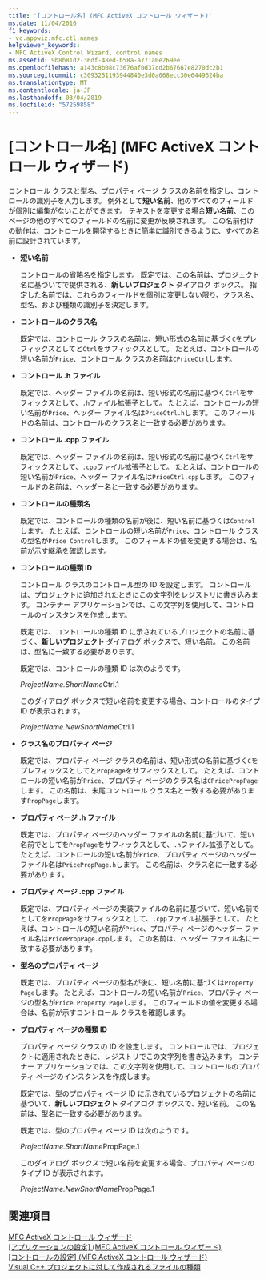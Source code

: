 ```yaml
---
title: '[コントロール名] (MFC ActiveX コントロール ウィザード)'
ms.date: 11/04/2016
f1_keywords:
- vc.appwiz.mfc.ctl.names
helpviewer_keywords:
- MFC ActiveX Control Wizard, control names
ms.assetid: 9b8b81d2-36df-48ed-b58a-a771a0e269ee
ms.openlocfilehash: a143c8b08c73676af0d37cd2b67667e8270dc2b1
ms.sourcegitcommit: c3093251193944840e3d0a068ecc30e6449624ba
ms.translationtype: MT
ms.contentlocale: ja-JP
ms.lasthandoff: 03/04/2019
ms.locfileid: "57259858"
---
```

# <a name="control-names-mfc-activex-control-wizard"></a>[コントロール名] (MFC ActiveX コントロール ウィザード)

コントロール クラスと型名、プロパティ ページ クラスの名前を指定し、コントロールの識別子を入力します。 例外として**短い名前**、他のすべてのフィールドが個別に編集がないことができます。 テキストを変更する場合**短い名前**、このページの他のすべてのフィールドの名前に変更が反映されます。 この名前付けの動作は、コントロールを開発するときに簡単に識別できるように、すべての名前に設計されています。

- **短い名前**

   コントロールの省略名を指定します。 既定では、この名前は、プロジェクト名に基づいてで提供される、**新しいプロジェクト** ダイアログ ボックス。 指定した名前では、これらのフィールドを個別に変更しない限り、クラス名、型名、および種類の識別子を決定します。

- **コントロールのクラス名**

   既定では、コントロール クラスの名前は、短い形式の名前に基づく`C`をプレフィックスとしてと`Ctrl`をサフィックスとして。 たとえば、コントロールの短い名前が`Price`、コントロール クラスの名前は`CPriceCtrl`します。

- **コントロール .h ファイル**

   既定では、ヘッダー ファイルの名前は、短い形式の名前に基づく`Ctrl`をサフィックスとして、`.h`ファイル拡張子として。 たとえば、コントロールの短い名前が`Price`、ヘッダー ファイル名は`PriceCtrl.h`します。 このフィールドの名前は、コントロールのクラス名と一致する必要があります。

- **コントロール .cpp ファイル**

   既定では、ヘッダー ファイルの名前は、短い形式の名前に基づく`Ctrl`をサフィックスとして、`.cpp`ファイル拡張子として。 たとえば、コントロールの短い名前が`Price`、ヘッダー ファイル名は`PriceCtrl.cpp`します。 このフィールドの名前は、ヘッダー名と一致する必要があります。

- **コントロールの種類名**

   既定では、コントロールの種類の名前が後に、短い名前に基づくは`Control`します。 たとえば、コントロールの短い名前が`Price`、コントロール クラスの型名が`Price Control`します。 このフィールドの値を変更する場合は、名前が示す継承を確認します。

- **コントロールの種類 ID**

   コントロール クラスのコントロール型の ID を設定します。 コントロールは、プロジェクトに追加されたときにこの文字列をレジストリに書き込みます。 コンテナー アプリケーションでは、この文字列を使用して、コントロールのインスタンスを作成します。

   既定では、コントロールの種類 ID に示されているプロジェクトの名前に基づく、**新しいプロジェクト** ダイアログ ボックスで、短い名前。 この名前は、型名に一致する必要があります。

   既定では、コントロールの種類 ID は次のようです。

   *ProjectName.ShortName*Ctrl.1

   このダイアログ ボックスで短い名前を変更する場合、コントロールのタイプ ID が表示されます。

   *ProjectName.NewShortName*Ctrl.1

- **クラス名のプロパティ ページ**

   既定では、プロパティ ページ クラスの名前は、短い形式の名前に基づく`C`をプレフィックスとしてと`PropPage`をサフィックスとして。 たとえば、コントロールの短い名前が`Price`、プロパティ ページのクラス名は`CPricePropPage`します。 この名前は、末尾コントロール クラス名と一致する必要があります`PropPage`します。

- **プロパティ ページ .h ファイル**

   既定では、プロパティ ページのヘッダー ファイルの名前に基づいて、短い名前でとしてを`PropPage`をサフィックスとして、`.h`ファイル拡張子として。 たとえば、コントロールの短い名前が`Price`、プロパティ ページのヘッダー ファイル名は`PricePropPage.h`します。 この名前は、クラス名に一致する必要があります。

- **プロパティ ページ .cpp ファイル**

   既定では、プロパティ ページの実装ファイルの名前に基づいて、短い名前でとしてを`PropPage`をサフィックスとして、`.cpp`ファイル拡張子として。 たとえば、コントロールの短い名前が`Price`、プロパティ ページのヘッダー ファイル名は`PricePropPage.cpp`します。 この名前は、ヘッダー ファイル名に一致する必要があります。

- **型名のプロパティ ページ**

   既定では、プロパティ ページの型名が後に、短い名前に基づくは`Property Page`します。 たとえば、コントロールの短い名前が`Price`、プロパティ ページの型名が`Price Property Page`します。 このフィールドの値を変更する場合は、名前が示すコントロール クラスを確認します。

- **プロパティ ページの種類 ID**

   プロパティ ページ クラスの ID を設定します。 コントロールでは、プロジェクトに適用されたときに、レジストリでこの文字列を書き込みます。 コンテナー アプリケーションでは、この文字列を使用して、コントロールのプロパティ ページのインスタンスを作成します。

   既定では、型のプロパティ ページ ID に示されているプロジェクトの名前に基づいて、**新しいプロジェクト** ダイアログ ボックスで、短い名前。 この名前は、型名に一致する必要があります。

   既定では、型のプロパティ ページ ID は次のようです。

   *ProjectName.ShortName*PropPage.1

   このダイアログ ボックスで短い名前を変更する場合、プロパティ ページのタイプ ID が表示されます。

   *ProjectName.NewShortName*PropPage.1

## <a name="see-also"></a>関連項目

[MFC ActiveX コントロール ウィザード](../../mfc/reference/mfc-activex-control-wizard.md)<br/>
[[アプリケーションの設定] (MFC ActiveX コントロール ウィザード)](../../mfc/reference/application-settings-mfc-activex-control-wizard.md)<br/>
[[コントロールの設定] (MFC ActiveX コントロール ウィザード)](../../mfc/reference/control-settings-mfc-activex-control-wizard.md)<br/>
[Visual C++ プロジェクトに対して作成されるファイルの種類](../../ide/file-types-created-for-visual-cpp-projects.md)

